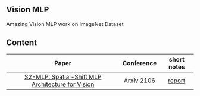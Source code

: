 ## Vision MLP
Amazing Vision MLP work on ImageNet Dataset

## Content
| Paper | Conference | short notes |
| :---: | :---: | :---: |
|[S2-MLP: Spatial-Shift MLP Architecture for Vision](https://arxiv.org/abs/2106.07477)| Arxiv 2106 | [report](https://github.com/rentainhe/what_I_have_read/issues/1#issue-957172850) |
